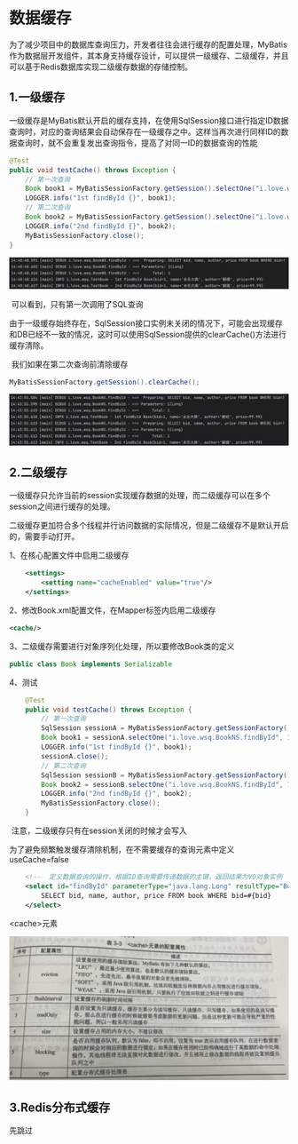 # 数据缓存

​	为了减少项目中的数据库查询压力，开发者往往会进行缓存的配置处理，MyBatis作为数据层开发组件，其本身支持缓存设计，可以提供一级缓存、二级缓存，并且可以基于Redis数据库实现二级缓存数据的存储控制。

## 1.一级缓存

​	一级缓存是MyBatis默认开启的缓存支持，在使用SqlSession接口进行指定ID数据查询时，对应的查询结果会自动保存在一级缓存之中。这样当再次进行同样ID的数据查询时，就不会重复发出查询指令，提高了对同一ID的数据查询的性能

```java
@Test
public void testCache() throws Exception {
    // 第一次查询
    Book book1 = MyBatisSessionFactory.getSession().selectOne("i.love.wsq.BookNS.findById", 1L);
    LOGGER.info("1st findById {}", book1);
    // 第二次查询
    Book book2 = MyBatisSessionFactory.getSession().selectOne("i.love.wsq.BookNS.findById", 1L);
    LOGGER.info("2nd findById {}", book2);
    MyBatisSessionFactory.close();
}
```

![image-20250224144105181](assets/image-20250224144105181.png)

​	可以看到，只有第一次调用了SQL查询



​	由于一级缓存始终存在，SqlSession接口实例未关闭的情况下，可能会出现缓存和DB已经不一致的情况，这时可以使用SqlSession提供的clearCache()方法进行缓存清除。

​	我们如果在第二次查询前清除缓存

```java
MyBatisSessionFactory.getSession().clearCache();
```

![image-20250224144404843](assets/image-20250224144404843.png)





## 2.二级缓存

​	一级缓存只允许当前的session实现缓存数据的处理，而二级缓存可以在多个session之间进行缓存的处理。

​	二级缓存更加符合多个线程并行访问数据的实际情况，但是二级缓存不是默认开启的，需要手动打开。

1、在核心配置文件中启用二级缓存

```xml
    <settings>
        <setting name="cacheEnabled" value="true"/>
    </settings>
```



2、修改Book.xml配置文件，在Mapper标签内启用二级缓存

```xml
<cache/>
```



3、二级缓存需要进行对象序列化处理，所以要修改Book类的定义

```java
public class Book implements Serializable
```



4、测试

```java
    @Test
    public void testCache() throws Exception {
        // 第一次查询
        SqlSession sessionA = MyBatisSessionFactory.getSessionFactory().openSession();
        Book book1 = sessionA.selectOne("i.love.wsq.BookNS.findById", 1L);
        LOGGER.info("1st findById {}", book1);
        sessionA.close();
        // 第二次查询
        SqlSession sessionB = MyBatisSessionFactory.getSessionFactory().openSession();
        Book book2 = sessionB.selectOne("i.love.wsq.BookNS.findById", 1L);
        LOGGER.info("2nd findById {}", book2);
        MyBatisSessionFactory.close();
    }
```

​	注意，二级缓存只有在session关闭的时候才会写入



​	为了避免频繁触发缓存清除机制，在不需要缓存的查询元素中定义useCache=false

```xml
    <!--  定义数据查询的操作，根据ID查询需要传递数据的主键，返回结果为VO对象实例  -->
    <select id="findById" parameterType="java.lang.Long" resultType="Book" useCache="false">
        SELECT bid, name, author, price FROM book WHERE bid=#{bid}
    </select>
```



\<cache>元素

![image-20250224150319236](assets/image-20250224150319236.png)







## 3.Redis分布式缓存



先跳过






























